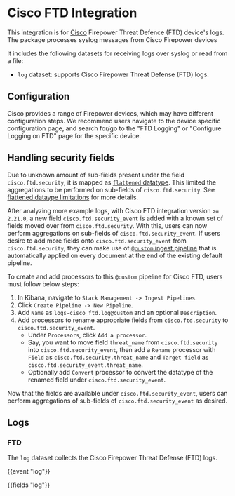 # Cisco FTD Integration

This integration is for [Cisco](https://www.cisco.com/c/en/us/support/security/index.html) Firepower Threat Defence (FTD) device's logs. The package processes syslog messages from Cisco Firepower devices 

It includes the following datasets for receiving logs over syslog or read from a file:

- `log` dataset: supports Cisco Firepower Threat Defense (FTD) logs.

## Configuration

Cisco provides a range of Firepower devices, which may have different configuration steps. We recommend users navigate to the device specific configuration page, and search for/go to the "FTD Logging" or "Configure Logging on FTD" page for the specific device.

## Handling security fields

Due to unknown amount of sub-fields present under the field `cisco.ftd.security`, it is mapped as [`flattened` datatype](https://www.elastic.co/guide/en/elasticsearch/reference/current/flattened.html). This limited the aggregations to be performed on sub-fields of `cisco.ftd.security`. See [flattened dataype limitations](https://www.elastic.co/guide/en/elasticsearch/reference/current/flattened.html#supported-operations) for more details.

After analyzing more example logs, with Cisco FTD integration version `>= 2.21.0`, a new field `cisco.ftd.security_event` is added with a known set of fields moved over from `cisco.ftd.security`. With this, users can now perform aggregations on sub-fields of `cisco.ftd.security_event`. If users desire to add more fields onto `cisco.ftd.security_event` from `cisco.ftd.security`, they can make use of [`@custom` ingest pipeline](https://www.elastic.co/guide/en/elasticsearch/reference/current/ingest.html#pipelines-for-fleet-elastic-agent) that is automatically applied on every document at the end of the existing default pipeline.

To create and add processors to this `@custom` pipeline for Cisco FTD, users must follow below steps:
1. In Kibana, navigate to `Stack Management -> Ingest Pipelines`.
2. Click `Create Pipeline -> New Pipeline`.
3. Add `Name` as `logs-cisco_ftd.log@custom` and an optional `Description`.
4. Add processors to rename appropriate fields from `cisco.ftd.security` to `cisco.ftd.security_event`.
    - Under `Processors`, click `Add a processor`.
    - Say, you want to move field `threat_name` from `cisco.ftd.security` into `cisco.ftd.security_event`, then add a `Rename` processor with `Field` as `cisco.ftd.security.threat_name` and `Target field` as `cisco.ftd.security_event.threat_name`.
    - Optionally add `Convert` processor to convert the datatype of the renamed field under `cisco.ftd.security_event`.

Now that the fields are available under `cisco.ftd.security_event`, users can perform aggregations of sub-fields of `cisco.ftd.security_event` as desired.

## Logs

### FTD

The `log` dataset collects the Cisco Firepower Threat Defense (FTD) logs.

{{event "log"}}

{{fields "log"}}

